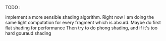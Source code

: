 TODO :

implement a more sensible shading algorithm.
Right now I am doing the same light computation for every fragment which is absurd.
Maybe do first flat shading for performance
Then try to do phong shading, and if it's too hard gouraud shading
